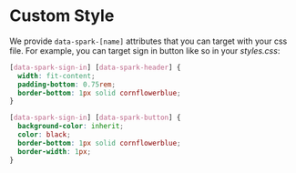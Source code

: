 # Custom Style

We provide `data-spark-[name]` attributes that you can target with your css file. For example, you can target sign in button like so in your _styles.css_:

```css 
[data-spark-sign-in] [data-spark-header] {
  width: fit-content;
  padding-bottom: 0.75rem;
  border-bottom: 1px solid cornflowerblue;
}

[data-spark-sign-in] [data-spark-button] {
  background-color: inherit;
  color: black;
  border-bottom: 1px solid cornflowerblue;
  border-width: 1px;
}
```

<br />
